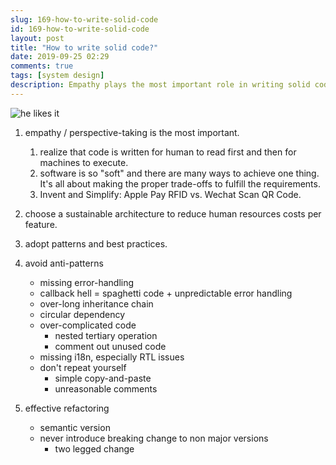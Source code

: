 ```yaml
---
slug: 169-how-to-write-solid-code
id: 169-how-to-write-solid-code
layout: post
title: "How to write solid code?"
date: 2019-09-25 02:29
comments: true
tags: [system design]
description: Empathy plays the most important role in writing solid code. Besides, you need to choose a sustainable architecture to decrease human resource costs in total as the project scales. Then, adopt patterns and best practices; avoid anti-patterns. Finally, refactor if necessary.
---
```


![he likes it](https://res.cloudinary.com/dohtidfqh/image/upload/v1557957637/web-guiguio/he-likes-it.jpg)

1. empathy / perspective-taking is the most important.
    1. realize that code is written for human to read first and then for machines to execute.
    2. software is so "soft" and there are many ways to achieve one thing. It's all about making the proper trade-offs to fulfill the requirements.
    3. Invent and Simplify: Apple Pay RFID vs. Wechat Scan QR Code.

2. choose a sustainable architecture to reduce human resources costs per feature.

<script src="11-three-programming-paradigms/js"></script>
<script src="12-solid-design-principles/js"></script>

3. adopt patterns and best practices.

4. avoid anti-patterns
    * missing error-handling
    * callback hell = spaghetti code + unpredictable error handling
    * over-long inheritance chain
    * circular dependency
    * over-complicated code
        * nested tertiary operation
        * comment out unused code
    * missing i18n, especially RTL issues
    * don't repeat yourself
      * simple copy-and-paste
      * unreasonable comments

5. effective refactoring
    * semantic version
    * never introduce breaking change to non major versions
        * two legged change
